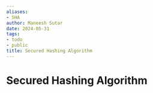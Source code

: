 ```yaml
---
aliases:
- SHA
author: Maneesh Sutar
date: 2024-05-31
tags:
- todo
- public
title: Secured Hashing Algorithm
---
```


# Secured Hashing Algorithm
